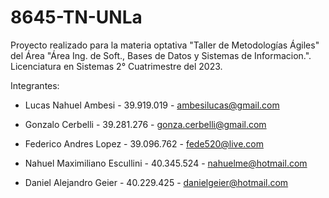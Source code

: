 # 8645-TN-UNLa
Proyecto realizado para la materia optativa "Taller de Metodologías Ágiles" del Área "Área Ing. de Soft., Bases de Datos y Sistemas de Informacion.". Licenciatura en Sistemas 2° Cuatrimestre del 2023.

Integrantes:

- Lucas Nahuel Ambesi - 39.919.019 - ambesilucas@gmail.com

- Gonzalo Cerbelli - 39.281.276 - gonza.cerbelli@gmail.com

- Federico Andres Lopez - 39.096.762 - fede520@live.com

- Nahuel Maximiliano Escullini - 40.345.524 - nahuelme@hotmail.com

- Daniel Alejandro Geier - 40.229.425 - danielgeier@hotmail.com